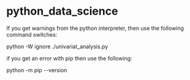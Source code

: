 # python_data_science

If you get warnings from the python interpreter, then use the following command switches:

python -W ignore ./univariat_analysis.py

if you get an error with pip then use the following:

python -m pip --version
